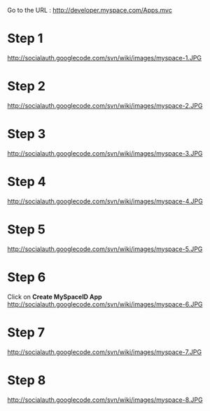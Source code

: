 Go to the URL : http://developer.myspace.com/Apps.mvc


# Step 1 #
http://socialauth.googlecode.com/svn/wiki/images/myspace-1.JPG


# Step 2 #
http://socialauth.googlecode.com/svn/wiki/images/myspace-2.JPG


# Step 3 #
http://socialauth.googlecode.com/svn/wiki/images/myspace-3.JPG


# Step 4 #
http://socialauth.googlecode.com/svn/wiki/images/myspace-4.JPG


# Step 5 #
http://socialauth.googlecode.com/svn/wiki/images/myspace-5.JPG


# Step 6 #
Click on **Create MySpaceID App**
http://socialauth.googlecode.com/svn/wiki/images/myspace-6.JPG


# Step 7 #
http://socialauth.googlecode.com/svn/wiki/images/myspace-7.JPG


# Step 8 #
http://socialauth.googlecode.com/svn/wiki/images/myspace-8.JPG